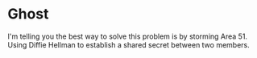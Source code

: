 # Ghost

I'm telling you the best way to solve this problem is by storming Area 51.
Using Diffie Hellman to establish a shared secret between two members.
